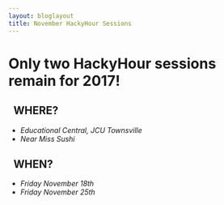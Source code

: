 ```yaml
---
layout: bloglayout
title: November HackyHour Sessions
---
```


Only two HackyHour sessions remain for 2017!
============================================

&nbsp;&nbsp;WHERE?
------------------

- *Educational Central, JCU Townsville*
- *Near Miss Sushi*

&nbsp;&nbsp;WHEN?
-----------------

- *Friday November 18th*
- *Friday November 25th*
